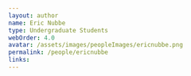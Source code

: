 ```yaml
---
layout: author
name: Eric Nubbe 
type: Undergraduate Students
webOrder: 4.0
avatar: /assets/images/peopleImages/ericnubbe.png
permalink: /people/ericnubbe
links:
---
```

